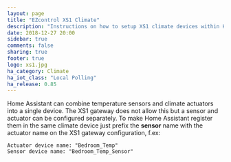 ```yaml
---
layout: page
title: "EZcontrol XS1 Climate"
description: "Instructions on how to setup XS1 climate devices within Home Assistant."
date: 2018-12-27 20:00
sidebar: true
comments: false
sharing: true
footer: true
logo: xs1.jpg
ha_category: Climate
ha_iot_class: "Local Polling"
ha_release: 0.85
---
```


Home Assistant can combine temperature sensors and climate actuators into a single device. The XS1 gateway does not allow this but a sensor and actuator can be configured separately. To make Home Assistant register them in the same climate device just prefix the **sensor** name with the actuator name on the XS1 gateway configuration, f.ex:

```text
Actuator device name: "Bedroom_Temp"
Sensor device name: "Bedroom_Temp_Sensor"
```
